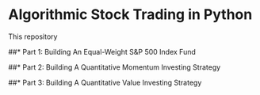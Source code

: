 # Algorithmic Stock Trading in Python

This repository

##* Part 1: Building An Equal-Weight S&P 500 Index Fund

  
##* Part 2: Building A Quantitative Momentum Investing Strategy

  
##* Part 3: Building A Quantitative Value Investing Strategy

